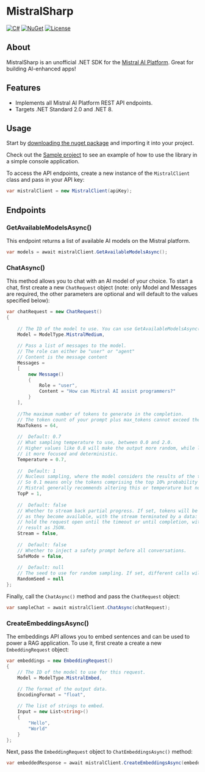 # MistralSharp

[![C#](https://img.shields.io/badge/Language-CSharp-darkgreen.svg)](https://en.wikipedia.org/wiki/C_Sharp_(programming_language)) [![NuGet](https://img.shields.io/nuget/vpre/MistralSharp)](https://www.nuget.org/packages/MistralSharp) [![License](https://img.shields.io/badge/License-MIT-red.svg)](https://opensource.org/licenses/MIT)

## About

MistralSharp is an unofficial .NET SDK for the [Mistral AI Platform](https://mistral.ai/). Great for building
AI-enhanced apps!

## Features

* Implements all Mistral AI Platform REST API endpoints.
* Targets .NET Standard 2.0 and .NET 8.

## Usage

Start by [downloading the nuget package](https://www.nuget.org/packages/MistralSharp) and importing it into your project.

Check out the [Sample project](https://github.com/markjamesm/MistralSharp/blob/main/sample/Program.cs) to see an example of how to use the library in a simple console application.

To access the API endpoints, create a new instance of the `MistralClient` class and pass in your API key:

```csharp
var mistralClient = new MistralClient(apiKey);
```

## Endpoints

### GetAvailableModelsAsync()
This endpoint returns a list of available AI models on the Mistral platform.

```csharp
var models = await mistralClient.GetAvailableModelsAsync();
```

### ChatAsync()

This method allows you to chat with an AI model of your choice. To start a chat, first create a new `ChatRequest` 
object (note: only Model and Messages are required, the other parameters are optional and will default to the values 
specified below):

```csharp
var chatRequest = new ChatRequest()
{
    
    // The ID of the model to use. You can use GetAvailableModelsAsync() to get the list of available models
    Model = ModelType.MistralMedium,
    
    // Pass a list of messages to the model. 
    // The role can either be "user" or "agent"
    // Content is the message content
    Messages =
    [
        new Message()
        {
            Role = "user",
            Content = "How can Mistral AI assist programmers?"
        }
    ],
    
    //The maximum number of tokens to generate in the completion.
    // The token count of your prompt plus max_tokens cannot exceed the model's context length.
    MaxTokens = 64,
    
    //  Default: 0.7
    // What sampling temperature to use, between 0.0 and 2.0.
    // Higher values like 0.8 will make the output more random, while lower values like 0.2 will make
    // it more focused and deterministic.
    Temperature = 0.7,
    
    //  Default: 1
    // Nucleus sampling, where the model considers the results of the tokens with top_p probability mass.
    // So 0.1 means only the tokens comprising the top 10% probability mass are considered.
    // Mistral generally recommends altering this or temperature but not both.
    TopP = 1,
    
    //  Default: false
    // Whether to stream back partial progress. If set, tokens will be sent as data-only server-sent events
    // as they become available, with the stream terminated by a data: [DONE] message. Otherwise, the server will
    // hold the request open until the timeout or until completion, with the response containing the full
    // result as JSON.
    Stream = false,
    
    //  Default: false
    // Whether to inject a safety prompt before all conversations.
    SafeMode = false,
    
    //  Default: null
    // The seed to use for random sampling. If set, different calls will generate deterministic results.
    RandomSeed = null
};
```

Finally, call the `ChatAsync()` method and pass the `ChatRequest` object:
```csharp
var sampleChat = await mistralClient.ChatAsync(chatRequest);
```

### CreateEmbeddingsAsync()

The embeddings API allows you to embed sentences and can be used to power a RAG application. To use it, first 
create a create a new `EmbeddingRequest` object:

```csharp
var embeddings = new EmbeddingRequest()
{
    // The ID of the model to use for this request.
    Model = ModelType.MistralEmbed,

    // The format of the output data.
    EncodingFormat = "float",
    
    // The list of strings to embed.
    Input = new List<string>()
    {
        "Hello",
        "World"
    }
};
```

Next, pass the `EmbeddingRequest` object to `ChatEmbeddingsAsync()` method:

```csharp
var embeddedResponse = await mistralClient.CreateEmbeddingsAsync(embeddings);
```